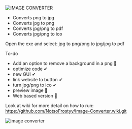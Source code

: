 ![IMAGE CONVERTER](https://user-images.githubusercontent.com/99787566/163769978-c0cbe0f8-f1ea-4abc-bc82-ce6c0a0c82aa.png)

* Converts png to jpg
* Converts jpg to png
* Converts jpg/png to pdf
* Converts jpg/png to ico

Open the exe and select: jpg to png/png to jpg/jpg to pdf

To-do
- Add an option to remove a background in a png 🔳
- optimize code ✔
- new GUI ✔
- link website to button ✔
- turn jpg/png to ico ✔
- preview image 🔳
- Web based version 🔳

Look at wiki for more detail on how to run:
https://github.com/NotsoFrostyy/Image-Converter.wiki.git

![image converter](https://user-images.githubusercontent.com/99787566/168696891-13e28394-1360-478b-bd52-530332d049ee.PNG)

